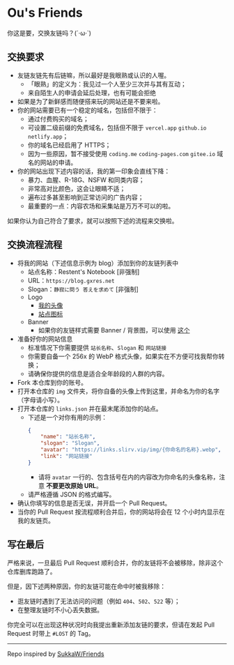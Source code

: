 # Ou's Friends

你这是要，交换友链吗？(´·ω·`)

## 交换要求

- 友链友链先有后链嘛，所以最好是我眼熟或认识的人喔。
  - 「眼熟」的定义为：我见过一个人至少三次并与其有互动；
  - 来自陌生人的申请会延后处理，也有可能会拒绝
- 如果是为了新鲜感而随便搭来玩的网站还是不要来啦。
- 你的网站需要已有一个稳定的域名，包括但不限于：
  - 通过付费购买的域名；
  - 可设置二级前缀的免费域名，包括但不限于 `vercel.app` `github.io` `netlify.app`；
  - 你的域名已经启用了 HTTPS；
  - 因为一些原因，暂不接受使用 `coding.me` `coding-pages.com` `gitee.io` 域名的网站的申请。
- 你的网站出现下述内容的话，我的第一印象会直线下降：
  - 暴力、血腥、R-18G、NSFW 和同类内容；
  - 非常高对比颜色，这会让眼睛不适；
  - 遍布过多甚至影响到正常访问的广告内容；
  - 最重要的一点：内容农场和采集站是万万不可以的啦。

如果你认为自己符合了要求，就可以按照下述的流程来交换啦。
 
## 交换流程流程

- 将我的网站（下述信息示例为 blog）添加到你的友链列表中
  - 站点名称：Restent's Notebook [非强制]
  - URL：`https://blog.gxres.net`
  - Slogan：`静寂に問う 答えを求めて` [非强制]
  - Logo
    - [我的头像](https://library.gxres.net/images/icons/avatar.webp)
    - [站点图标](https://library.gxres.net/images/icons/favicon.webp)
  - Banner
    - 如果你的友链样式需要 Banner / 背景图，可以使用 [这个](https://library.gxres.net/images/bg.webp)
- 准备好你的网站信息
  - 标准情况下你需要提供 `站长名称`、`Slogan` 和 `网站链接`
  - 你需要自备一个 256x 的 WebP 格式头像，如果实在不方便可找我帮你转换；
  - 请确保你提供的信息是适合全年龄段的人群的内容。
- Fork 本仓库到你的账号。
- 打开本仓库的 `img` 文件夹，将你自备的头像上传到这里，并命名为你的名字（字母请小写）。
- 打开本仓库的 `links.json` 并在最末尾添加你的站点。
  - 下述是一个对你有用的示例：
    ``` json
    {
        "name": "站长名称",
        "slogan": "Slogan",
        "avatar": "https://links.slirv.vip/img/{你命名的名称}.webp",
        "link": "网站链接"
    }
    ```
    - 请将 `avatar` 一行的、包含括号在内的内容改为你命名的头像名称，注意 **不要更改原始 URL**。
  - 请严格遵循 JSON 的格式编写。
- 确认你填写的信息是否无误，并开启一个 Pull Request。
- 当你的 Pull Request 按流程顺利合并后，你的网站将会在 12 个小时内显示在我的友链页。

## 写在最后

严格来说，一旦最后 Pull Request 顺利合并，你的友链将不会被移除，除非这个仓库删库跑路了。

但是，因下述两种原因，你的友链可能在命中时被我移除：
- 逛友链时遇到了无法访问的问题（例如 `404`、`502`、`522` 等）；
- 在整理友链时不小心丢失数据。

你完全可以在出现这种状况时向我提出重新添加友链的要求，但请在发起 Pull Request 时带上 `#LOST` 的 Tag。

---

Repo inspired by [SukkaW/Friends](https://github.com/SukkaW/Friends)